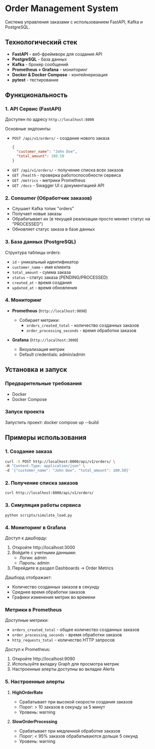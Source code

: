# Order Management System

Система управления заказами с использованием FastAPI, Kafka и PostgreSQL.

## Технологический стек

- **FastAPI** - веб-фреймворк для создания API
- **PostgreSQL** - база данных
- **Kafka** - брокер сообщений
- **Prometheus + Grafana** - мониторинг
- **Docker & Docker Compose** - контейнеризация
- **pytest** - тестирование

## Функциональность

### 1. API Сервис (FastAPI)
Доступен по адресу `http://localhost:8000`

Основные эндпоинты:
- `POST /api/v1/orders/` - создание нового заказа
  ```json
  {
    "customer_name": "John Doe",
    "total_amount": 100.50
  }
  ```
- `GET /api/v1/orders/` - получение списка всех заказов
- `GET /health` - проверка работоспособности сервиса
- `GET /metrics` - метрики Prometheus
- `GET /docs` - Swagger UI с документацией API

### 2. Consumer (Обработчик заказов)
- Слушает Kafka топик "orders"
- Получает новые заказы
- Обрабатывает их (в текущей реализации просто меняет статус на "PROCESSED")
- Обновляет статус заказа в базе данных

### 3. База данных (PostgreSQL)
Структура таблицы orders:
- `id` - уникальный идентификатор
- `customer_name` - имя клиента
- `total_amount` - сумма заказа
- `status` - статус заказа (PENDING/PROCESSED)
- `created_at` - время создания
- `updated_at` - время обновления

### 4. Мониторинг
- **Prometheus** (`http://localhost:9090`)
  - Собирает метрики:
    - `orders_created_total` - количество созданных заказов
    - `order_processing_seconds` - время обработки заказов

- **Grafana** (`http://localhost:3000`)
  - Визуализация метрик
  - Default credentials: admin/admin

## Установка и запуск

### Предварительные требования
- Docker
- Docker Compose

### Запуск проекта

Запустить проект:
docker compose up --build

## Примеры использования

### 1. Создание заказа

```bash
curl -X POST http://localhost:8000/api/v1/orders/ \
-H "Content-Type: application/json" \
-d '{"customer_name": "John Doe", "total_amount": 100.50}'
```

### 2. Получение списка заказов
```
curl http://localhost:8000/api/v1/orders/
```

### 3. Симуляция работы сервиса
```
python scripts/simulate_load.py
```

### 4. Мониторинг в Grafana

Доступ к дашборду:
1. Откройте http://localhost:3000
2. Войдите с учетными данными:
   - Логин: admin
   - Пароль: admin
3. Перейдите в раздел Dashboards -> Order Metrics

Дашборд отображает:
- Количество созданных заказов в секунду
- Среднее время обработки заказов
- Графики изменения метрик во времени

### Метрики в Prometheus

Доступные метрики:
- `orders_created_total` - общее количество созданных заказов
- `order_processing_seconds` - время обработки заказов
- `http_requests_total` - количество HTTP запросов

Доступ к Prometheus:
1. Откройте http://localhost:9090
2. Используйте вкладку Graph для просмотра метрик
3. Настроенные алерты доступны во вкладке Alerts

### 5. Настроенные алерты

1. **HighOrderRate**
   - Срабатывает при высокой скорости создания заказов
   - Порог: > 10 заказов в секунду за 5 минут
   - Уровень: warning

2. **SlowOrderProcessing**
   - Срабатывает при медленной обработке заказов
   - Порог: < 95% заказов обрабатываются дольше 5 секунд
   - Уровень: warning
